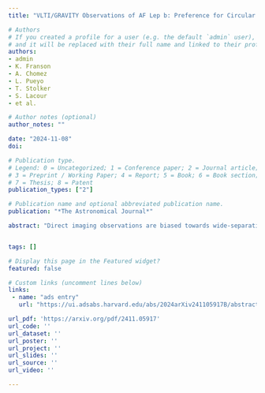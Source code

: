 ```yaml
---
title: "VLTI/GRAVITY Observations of AF Lep b: Preference for Circular Orbits, Cloudy Atmospheres, and a Moderately Enhanced Metallicity"

# Authors
# If you created a profile for a user (e.g. the default `admin` user), write the username (folder name) here
# and it will be replaced with their full name and linked to their profile.
authors:
- admin
- K. Franson
- A. Chomez
- L. Pueyo
- T. Stolker
- S. Lacour
- et al.

# Author notes (optional)
author_notes: ""

date: "2024-11-08"
doi:

# Publication type.
# Legend: 0 = Uncategorized; 1 = Conference paper; 2 = Journal article;
# 3 = Preprint / Working Paper; 4 = Report; 5 = Book; 6 = Book section;
# 7 = Thesis; 8 = Patent
publication_types: ["2"]

# Publication name and optional abbreviated publication name.
publication: "*The Astronomical Journal*"

abstract: "Direct imaging observations are biased towards wide-separation, massive companions that have degenerate formation histories. Although the majority of exoplanets are expected to form via core accretion, most directly imaged exoplanets have not been convincingly demonstrated to follow this formation pathway. We obtained new interferometric observations of the directly imaged giant planet AF Lep b with the VLTI/GRAVITY instrument. We present three epochs of 50μas relative astrometry and the K-band spectrum of the planet for the first time at a resolution of R=500. Using only these measurements, spanning less than two months, and the Hipparcos-Gaia Catalogue of Accelerations, we are able to significantly constrain the planet's orbit; this bodes well for interferometric observations of planets discovered by Gaia DR4. Including all available measurements of the planet, we infer an effectively circular orbit (e<0.02,0.07,0.13 at 1,2,3σ) in spin-orbit alignment with the host, and a measure a dynamical mass of Mp=3.75±0.5MJup. Models of the spectrum of the planet show that it is metal rich ([M/H]=0.75±0.25), with a C/O ratio encompassing the solar value. This ensemble of results show that the planet is consistent with core accretion formation."


tags: []

# Display this page in the Featured widget?
featured: false

# Custom links (uncomment lines below)
links:
 - name: "ads entry"
   url: "https://ui.adsabs.harvard.edu/abs/2024arXiv241105917B/abstract"

url_pdf: 'https://arxiv.org/pdf/2411.05917'
url_code: ''
url_dataset: ''
url_poster: ''
url_project: ''
url_slides: ''
url_source: ''
url_video: ''

---
```

